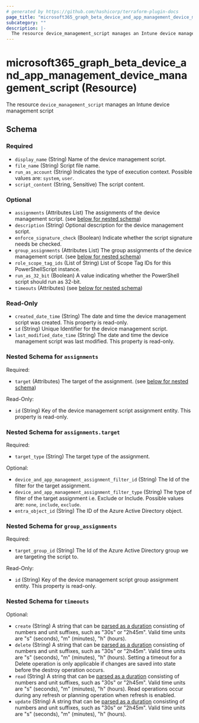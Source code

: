 ```yaml
---
# generated by https://github.com/hashicorp/terraform-plugin-docs
page_title: "microsoft365_graph_beta_device_and_app_management_device_management_script Resource - terraform-provider-microsoft365"
subcategory: ""
description: |-
  The resource device_management_script manages an Intune device management script
---
```


# microsoft365_graph_beta_device_and_app_management_device_management_script (Resource)

The resource `device_management_script` manages an Intune device management script



<!-- schema generated by tfplugindocs -->
## Schema

### Required

- `display_name` (String) Name of the device management script.
- `file_name` (String) Script file name.
- `run_as_account` (String) Indicates the type of execution context. Possible values are: `system`, `user`.
- `script_content` (String, Sensitive) The script content.

### Optional

- `assignments` (Attributes List) The assignments of the device management script. (see [below for nested schema](#nestedatt--assignments))
- `description` (String) Optional description for the device management script.
- `enforce_signature_check` (Boolean) Indicate whether the script signature needs be checked.
- `group_assignments` (Attributes List) The group assignments of the device management script. (see [below for nested schema](#nestedatt--group_assignments))
- `role_scope_tag_ids` (List of String) List of Scope Tag IDs for this PowerShellScript instance.
- `run_as_32_bit` (Boolean) A value indicating whether the PowerShell script should run as 32-bit.
- `timeouts` (Attributes) (see [below for nested schema](#nestedatt--timeouts))

### Read-Only

- `created_date_time` (String) The date and time the device management script was created. This property is read-only.
- `id` (String) Unique Identifier for the device management script.
- `last_modified_date_time` (String) The date and time the device management script was last modified. This property is read-only.

<a id="nestedatt--assignments"></a>
### Nested Schema for `assignments`

Required:

- `target` (Attributes) The target of the assignment. (see [below for nested schema](#nestedatt--assignments--target))

Read-Only:

- `id` (String) Key of the device management script assignment entity. This property is read-only.

<a id="nestedatt--assignments--target"></a>
### Nested Schema for `assignments.target`

Required:

- `target_type` (String) The target type of the assignment.

Optional:

- `device_and_app_management_assignment_filter_id` (String) The Id of the filter for the target assignment.
- `device_and_app_management_assignment_filter_type` (String) The type of filter of the target assignment i.e. Exclude or Include. Possible values are: `none`, `include`, `exclude`.
- `entra_object_id` (String) The ID of the Azure Active Directory object.



<a id="nestedatt--group_assignments"></a>
### Nested Schema for `group_assignments`

Required:

- `target_group_id` (String) The Id of the Azure Active Directory group we are targeting the script to.

Read-Only:

- `id` (String) Key of the device management script group assignment entity. This property is read-only.


<a id="nestedatt--timeouts"></a>
### Nested Schema for `timeouts`

Optional:

- `create` (String) A string that can be [parsed as a duration](https://pkg.go.dev/time#ParseDuration) consisting of numbers and unit suffixes, such as "30s" or "2h45m". Valid time units are "s" (seconds), "m" (minutes), "h" (hours).
- `delete` (String) A string that can be [parsed as a duration](https://pkg.go.dev/time#ParseDuration) consisting of numbers and unit suffixes, such as "30s" or "2h45m". Valid time units are "s" (seconds), "m" (minutes), "h" (hours). Setting a timeout for a Delete operation is only applicable if changes are saved into state before the destroy operation occurs.
- `read` (String) A string that can be [parsed as a duration](https://pkg.go.dev/time#ParseDuration) consisting of numbers and unit suffixes, such as "30s" or "2h45m". Valid time units are "s" (seconds), "m" (minutes), "h" (hours). Read operations occur during any refresh or planning operation when refresh is enabled.
- `update` (String) A string that can be [parsed as a duration](https://pkg.go.dev/time#ParseDuration) consisting of numbers and unit suffixes, such as "30s" or "2h45m". Valid time units are "s" (seconds), "m" (minutes), "h" (hours).

